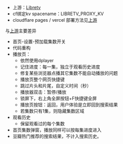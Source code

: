 - 上游：[Libretv](https://github.com/LibreSpark/LibreTV)
- cf绑定kv spacename：LIBRETV_PROXY_KV
- cloudflare pages / vercel 部署方法见[上游](https://github.com/LibreSpark/LibreTV)
  
与[上游](https://github.com/LibreSpark/LibreTV)主要差异

- 首页-设置-预加载集数开关
- 代码重构
- 播放页：
  - 依然使用dplayer
  - 记住进度：每一集，独立于观看历史进度
  - 修复某些浏览器点播其它集数不能自动播放的问题
  - 播放页整个网页快捷键
  - 跳过片头和片尾，自定义时间（秒）
  - 播放器双击：暂停/播放
  - 锁屏下，右上角全屏按钮+F快捷键全屏
  - 播放页按钮：返回，用户体验是立即回到搜索结果
  - 若集数只有1集，则隐藏集数区域
- 观看历史
  - 保留观看过的每个集数
- 首页集数弹窗，播放同样可以按每集进度进入
- 豆瓣热门推荐的搜索结果，不计入搜索历史。
